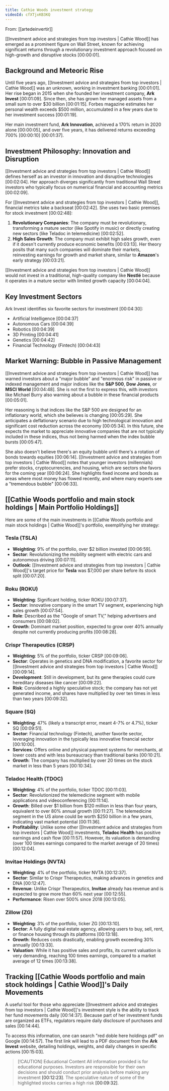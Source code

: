 ```yaml
---
title: Cathie Woods investment strategy
videoId: cfXTjxKB3KQ
---
```


From: [[artedeinvertir]] <br/> 

[[Investment advice and strategies from top investors | Cathie Wood]] has emerged as a prominent figure on Wall Street, known for achieving significant returns through a revolutionary investment approach focused on high-growth and disruptive stocks <a class="yt-timestamp" data-t="00:00:01">[00:00:01]</a>.

## Background and Meteoric Rise
Until five years ago, [[Investment advice and strategies from top investors | Cathie Wood]] was an unknown, working in investment banking <a class="yt-timestamp" data-t="00:01:01">[00:01:01]</a>. Her rise began in 2015 when she founded her investment company, **Ark Invest** <a class="yt-timestamp" data-t="00:01:09">[00:01:09]</a>. Since then, she has grown her managed assets from a small sum to over $30 billion <a class="yt-timestamp" data-t="00:01:15">[00:01:15]</a>. Forbes magazine estimates her personal wealth exceeds $500 million, accumulated in a few years due to her investment success <a class="yt-timestamp" data-t="00:01:19">[00:01:19]</a>.

Her main investment fund, **Ark Innovation**, achieved a 170% return in 2020 alone <a class="yt-timestamp" data-t="00:00:05">[00:00:05]</a>, and over five years, it has delivered returns exceeding 700% <a class="yt-timestamp" data-t="00:00:10">[00:00:10]</a> <a class="yt-timestamp" data-t="00:01:37">[00:01:37]</a>.

## Investment Philosophy: Innovation and Disruption
[[Investment advice and strategies from top investors | Cathie Wood]] defines herself as an investor in innovation and disruptive technologies <a class="yt-timestamp" data-t="00:02:04">[00:02:04]</a>. Her approach diverges significantly from traditional Wall Street investors who typically focus on numerical financial and accounting metrics <a class="yt-timestamp" data-t="00:02:09">[00:02:09]</a>.

For [[Investment advice and strategies from top investors | Cathie Wood]], financial metrics take a backseat <a class="yt-timestamp" data-t="00:02:42">[00:02:42]</a>. She uses two basic premises for stock investment <a class="yt-timestamp" data-t="00:02:48">[00:02:48]</a>:
1.  **Revolutionary Companies**: The company must be revolutionary, transforming a mature sector (like Spotify in music) or directly creating new sectors (like Teladoc in telemedicine) <a class="yt-timestamp" data-t="00:02:52">[00:02:52]</a>.
2.  **High Sales Growth**: The company must exhibit high sales growth, even if it doesn't currently produce economic benefits <a class="yt-timestamp" data-t="00:03:13">[00:03:13]</a>. Her theory posits that many such companies will dominate their markets, reinvesting earnings for growth and market share, similar to **Amazon**'s early strategy <a class="yt-timestamp" data-t="00:03:21">[00:03:21]</a>.

[[Investment advice and strategies from top investors | Cathie Wood]] would not invest in a traditional, high-quality company like **Nestlé** because it operates in a mature sector with limited growth capacity <a class="yt-timestamp" data-t="00:04:04">[00:04:04]</a>.

## Key Investment Sectors
Ark Invest identifies six favorite sectors for investment <a class="yt-timestamp" data-t="00:04:30">[00:04:30]</a>:
*   Artificial Intelligence <a class="yt-timestamp" data-t="00:04:37">[00:04:37]</a>
*   Autonomous Cars <a class="yt-timestamp" data-t="00:04:39">[00:04:39]</a>
*   Robotics <a class="yt-timestamp" data-t="00:04:39">[00:04:39]</a>
*   3D Printing <a class="yt-timestamp" data-t="00:04:41">[00:04:41]</a>
*   Genetics <a class="yt-timestamp" data-t="00:04:42">[00:04:42]</a>
*   Financial Technology (Fintech) <a class="yt-timestamp" data-t="00:04:43">[00:04:43]</a>

## Market Warning: Bubble in Passive Management
[[Investment advice and strategies from top investors | Cathie Wood]] has warned investors about a "major bubble" and "enormous risk" in passive or indexed management and major indices like the **S&P 500**, **Dow Jones**, or **MSCI World** <a class="yt-timestamp" data-t="00:04:48">[00:04:48]</a>. She is not the first to express this, with investors like Michael Burry also warning about a bubble in these financial products <a class="yt-timestamp" data-t="00:05:01">[00:05:01]</a>.

Her reasoning is that indices like the S&P 500 are designed for an inflationary world, which she believes is changing <a class="yt-timestamp" data-t="00:05:29">[00:05:29]</a>. She anticipates a deflationary scenario due to high technological innovation and significant cost reduction across the economy <a class="yt-timestamp" data-t="00:05:34">[00:05:34]</a>. In this future, she expects the market to appreciate innovative companies that are not typically included in these indices, thus not being harmed when the index bubble bursts <a class="yt-timestamp" data-t="00:05:47">[00:05:47]</a>.

She also doesn't believe there's an equity bubble until there's a rotation of bonds towards equities <a class="yt-timestamp" data-t="00:06:14">[00:06:14]</a>. [[Investment advice and strategies from top investors | Cathie Wood]] notes that younger investors (millennials) prefer stocks, cryptocurrencies, and housing, which are sectors she favors for the coming year <a class="yt-timestamp" data-t="00:06:24">[00:06:24]</a>. She highlights fixed income and bonds as areas where most money has flowed recently, and where many experts see a "tremendous bubble" <a class="yt-timestamp" data-t="00:06:33">[00:06:33]</a>.

## [[Cathie Woods portfolio and main stock holdings | Main Portfolio Holdings]]
Here are some of the main investments in [[Cathie Woods portfolio and main stock holdings | Cathie Wood]]'s portfolio, exemplifying her strategy:

### Tesla (TSLA)
*   **Weighting**: 9% of the portfolio, over $2 billion invested <a class="yt-timestamp" data-t="00:06:59">[00:06:59]</a>.
*   **Sector**: Revolutionizing the mobility segment with electric cars and autonomous driving <a class="yt-timestamp" data-t="00:07:11">[00:07:11]</a>.
*   **Outlook**: [[Investment advice and strategies from top investors | Cathie Wood]]'s target price for **Tesla** was $7,000 per share before its stock split <a class="yt-timestamp" data-t="00:07:20">[00:07:20]</a>.

### Roku (ROKU)
*   **Weighting**: Significant holding, ticker ROKU <a class="yt-timestamp" data-t="00:07:37">[00:07:37]</a>.
*   **Sector**: Innovative company in the smart TV segment, experiencing high sales growth <a class="yt-timestamp" data-t="00:07:54">[00:07:54]</a>.
*   **Role**: Described as the "Google of smart TV," helping advertisers and consumers <a class="yt-timestamp" data-t="00:08:02">[00:08:02]</a>.
*   **Growth**: Dominant market position, expected to grow over 40% annually despite not currently producing profits <a class="yt-timestamp" data-t="00:08:28">[00:08:28]</a>.

### Crispr Therapeutics (CRSP)
*   **Weighting**: 5% of the portfolio, ticker CRSP <a class="yt-timestamp" data-t="00:09:06">[00:09:06]</a>.
*   **Sector**: Operates in genetics and DNA modification, a favorite sector for [[Investment advice and strategies from top investors | Cathie Wood]] <a class="yt-timestamp" data-t="00:09:14">[00:09:14]</a>.
*   **Development**: Still in development, but its gene therapies could cure hereditary diseases like cancer <a class="yt-timestamp" data-t="00:09:22">[00:09:22]</a>.
*   **Risk**: Considered a highly speculative stock; the company has not yet generated income, and shares have multiplied by over ten times in less than two years <a class="yt-timestamp" data-t="00:09:32">[00:09:32]</a>.

### Square (SQ)
*   **Weighting**: 47% (likely a transcript error, meant 4-7% or 4.7%), ticker SQ <a class="yt-timestamp" data-t="00:09:51">[00:09:51]</a>.
*   **Sector**: Financial technology (Fintech), another favorite sector, leveraging innovation in the typically less innovative financial sector <a class="yt-timestamp" data-t="00:10:00">[00:10:00]</a>.
*   **Services**: Offers online and physical payment systems for merchants, at lower costs and with less bureaucracy than traditional banks <a class="yt-timestamp" data-t="00:10:21">[00:10:21]</a>.
*   **Growth**: The company has multiplied by over 20 times on the stock market in less than 5 years <a class="yt-timestamp" data-t="00:10:34">[00:10:34]</a>.

### Teladoc Health (TDOC)
*   **Weighting**: 4% of the portfolio, ticker TDOC <a class="yt-timestamp" data-t="00:11:03">[00:11:03]</a>.
*   **Sector**: Revolutionized the telemedicine segment with mobile applications and videoconferencing <a class="yt-timestamp" data-t="00:11:14">[00:11:14]</a>.
*   **Growth**: Billed over $1 billion from $120 million in less than four years, equivalent to over 80% annual growth <a class="yt-timestamp" data-t="00:11:27">[00:11:27]</a>. The telemedicine segment in the US alone could be worth $250 billion in a few years, indicating vast market potential <a class="yt-timestamp" data-t="00:11:36">[00:11:36]</a>.
*   **Profitability**: Unlike some other [[Investment advice and strategies from top investors | Cathie Wood]] investments, **Teladoc Health** has positive earnings and cash flow <a class="yt-timestamp" data-t="00:11:57">[00:11:57]</a>. However, its valuation is demanding (over 100 times earnings compared to the market average of 20 times) <a class="yt-timestamp" data-t="00:12:04">[00:12:04]</a>.

### Invitae Holdings (NVTA)
*   **Weighting**: 4% of the portfolio, ticker NVTA <a class="yt-timestamp" data-t="00:12:37">[00:12:37]</a>.
*   **Sector**: Similar to Crispr Therapeutics, making advances in genetics and DNA <a class="yt-timestamp" data-t="00:12:47">[00:12:47]</a>.
*   **Revenue**: Unlike Crispr Therapeutics, **Invitae** already has revenue and is expected to grow more than 60% next year <a class="yt-timestamp" data-t="00:12:55">[00:12:55]</a>.
*   **Performance**: Risen over 500% since 2018 <a class="yt-timestamp" data-t="00:13:05">[00:13:05]</a>.

### Zillow (ZG)
*   **Weighting**: 3% of the portfolio, ticker ZG <a class="yt-timestamp" data-t="00:13:10">[00:13:10]</a>.
*   **Sector**: A fully digital real estate agency, allowing users to buy, sell, rent, or finance housing through its platforms <a class="yt-timestamp" data-t="00:13:18">[00:13:18]</a>.
*   **Growth**: Reduces costs drastically, enabling growth exceeding 30% annually <a class="yt-timestamp" data-t="00:13:33">[00:13:33]</a>.
*   **Valuation**: While it has positive sales and profits, its current valuation is very demanding, reaching 100 times earnings, compared to a market average of 12 times <a class="yt-timestamp" data-t="00:13:38">[00:13:38]</a>.

## Tracking [[Cathie Woods portfolio and main stock holdings | Cathie Wood]]'s Daily Movements
A useful tool for those who appreciate [[Investment advice and strategies from top investors | Cathie Wood]]'s investment style is the ability to track her fund movements daily <a class="yt-timestamp" data-t="00:14:37">[00:14:37]</a>. Because part of her investment funds are organized as ETFs, regulators require daily disclosure of purchases and sales <a class="yt-timestamp" data-t="00:14:44">[00:14:44]</a>.

To access this information, one can search "red doble here holdings pdf" on Google <a class="yt-timestamp" data-t="00:14:57">[00:14:57]</a>. The first link will lead to a PDF document from the **Ark Invest** website, detailing holdings, weights, and daily changes in specific actions <a class="yt-timestamp" data-t="00:15:03">[00:15:03]</a>.

> [!CAUTION] Educational Content
> All information provided is for educational purposes. Investors are responsible for their own decisions and should conduct prior analysis before making any investment <a class="yt-timestamp" data-t="00:12:23">[00:12:23]</a>. The speculative nature of some of the highlighted stocks carries a high risk <a class="yt-timestamp" data-t="00:09:32">[00:09:32]</a>.